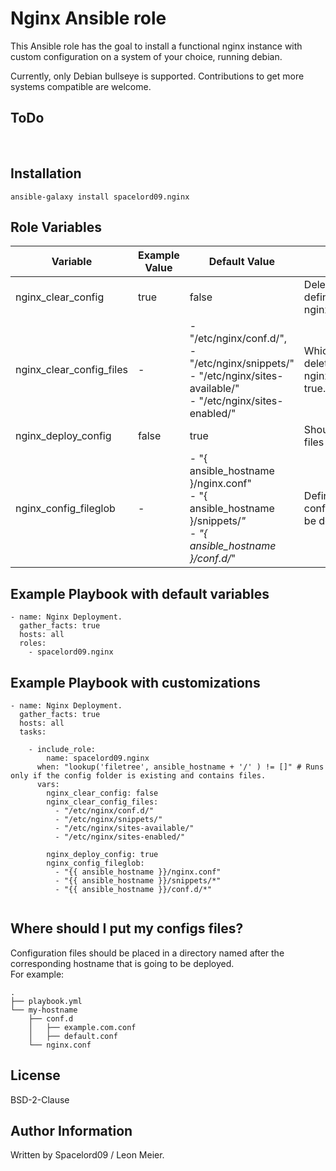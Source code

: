 Nginx Ansible role
==================

This Ansible role has the goal to install a functional nginx instance with custom configuration on a system of your choice, running debian.

Currently, only Debian bullseye is supported.
Contributions to get more systems compatible are welcome.

ToDo
----

<br/> 

Installation
------------
```
ansible-galaxy install spacelord09.nginx
```

Role Variables
--------------

| Variable                 | Example Value | Default Value                                                                                                            | Description                                                  |
|--------------------------|---------------|--------------------------------------------------------------------------------------------------------------------------|--------------------------------------------------------------|
| nginx_clear_config       | true          | false                                                                                                                    | Delete config files defined in nginx_clear_config_files.     |
| nginx_clear_config_files | -             | - "/etc/nginx/conf.d/",<br>- "/etc/nginx/snippets/"<br>- "/etc/nginx/sites-available/"<br>- "/etc/nginx/sites-enabled/"  | Which files should be deleted if nginx_clear_config is true. |
| nginx_deploy_config      | false         | true                                                                                                                     | Should configuration files be deployed?                      |
| nginx_config_fileglob    | -             | - "{ ansible_hostname }/nginx.conf"<br>- "{ ansible_hostname }/snippets/*"<br>- "{ ansible_hostname }/conf.d/*"          | Defines which configuration files will be deployed.          |

Example Playbook with default variables
---------------------------------------
```
- name: Nginx Deployment.
  gather_facts: true
  hosts: all
  roles:
    - spacelord09.nginx
```

Example Playbook with customizations
------------------------------------
```
- name: Nginx Deployment.
  gather_facts: true
  hosts: all
  tasks:

    - include_role:
        name: spacelord09.nginx
      when: "lookup('filetree', ansible_hostname + '/' ) != []" # Runs only if the config folder is existing and contains files.
      vars:
        nginx_clear_config: false
        nginx_clear_config_files:
          - "/etc/nginx/conf.d/"
          - "/etc/nginx/snippets/"
          - "/etc/nginx/sites-available/"
          - "/etc/nginx/sites-enabled/"

        nginx_deploy_config: true
        nginx_config_fileglob:
          - "{{ ansible_hostname }}/nginx.conf"
          - "{{ ansible_hostname }}/snippets/*"
          - "{{ ansible_hostname }}/conf.d/*"
  
```

Where should I put my configs files?
------------------------------------
Configuration files should be placed in a directory named after the corresponding hostname that is going to be deployed.
<br/> For example:
```
.
├── playbook.yml
└── my-hostname
    ├── conf.d
    │   ├── example.com.conf
    │   ├── default.conf
    └── nginx.conf
```

License
-------

BSD-2-Clause

Author Information
------------------

Written by Spacelord09 / Leon Meier.
